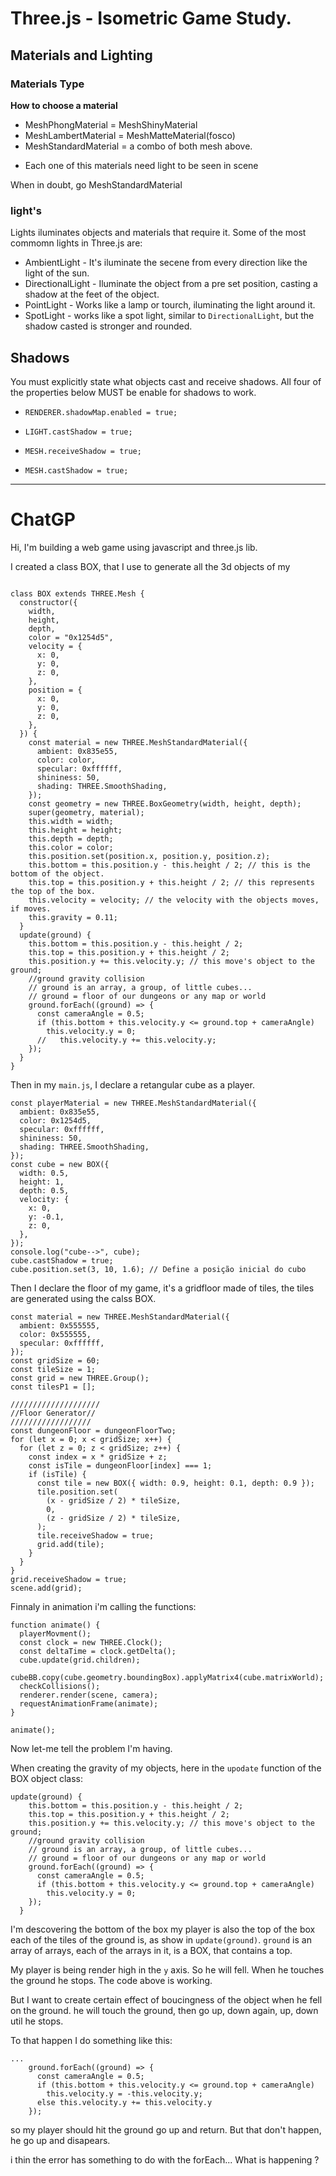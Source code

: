 # Three.js - Isometric Game Study.

## Materials and Lighting

### Materials Type

**How to choose a material**

- MeshPhongMaterial = MeshShinyMaterial
- MeshLambertMaterial = MeshMatteMaterial(fosco)
- MeshStandardMaterial = a combo of both mesh above.

* Each one of this materials need light to be seen in scene

When in doubt, go MeshStandardMaterial

### light's

Lights iluminates objects and materials that require it. Some of the most commomn lights in Three.js are:

- AmbientLight - It's iluminate the secene from every direction like the light of the sun.
- DirectionalLight - Iluminate the object from a pre set position, casting a shadow at the feet of the object.
- PointLight - Works like a lamp or tourch, iluminating the light around it.
- SpotLight - works like a spot light, similar to `DirectionalLight`, but the shadow casted is stronger and rounded.

## Shadows

You must explicitly state what objects cast and receive shadows. All four of the properties below MUST be enable for shadows to work.

- `RENDERER.shadowMap.enabled = true;`

- `LIGHT.castShadow = true;`

- `MESH.receiveShadow = true;`

- `MESH.castShadow = true;`

---

# ChatGP

Hi,
I'm building a web game using javascript and three.js lib.

I created a class BOX, that I use to generate all the 3d objects of my

```

class BOX extends THREE.Mesh {
  constructor({
    width,
    height,
    depth,
    color = "0x1254d5",
    velocity = {
      x: 0,
      y: 0,
      z: 0,
    },
    position = {
      x: 0,
      y: 0,
      z: 0,
    },
  }) {
    const material = new THREE.MeshStandardMaterial({
      ambient: 0x835e55,
      color: color,
      specular: 0xffffff,
      shininess: 50,
      shading: THREE.SmoothShading,
    });
    const geometry = new THREE.BoxGeometry(width, height, depth);
    super(geometry, material);
    this.width = width;
    this.height = height;
    this.depth = depth;
    this.color = color;
    this.position.set(position.x, position.y, position.z);
    this.bottom = this.position.y - this.height / 2; // this is the bottom of the object.
    this.top = this.position.y + this.height / 2; // this represents the top of the box.
    this.velocity = velocity; // the velocity with the objects moves, if moves.
    this.gravity = 0.11;
  }
  update(ground) {
    this.bottom = this.position.y - this.height / 2;
    this.top = this.position.y + this.height / 2;
    this.position.y += this.velocity.y; // this move's object to the ground;
    //ground gravity collision
    // ground is an array, a group, of little cubes...
    // ground = floor of our dungeons or any map or world
    ground.forEach((ground) => {
      const cameraAngle = 0.5;
      if (this.bottom + this.velocity.y <= ground.top + cameraAngle)
        this.velocity.y = 0;
      //   this.velocity.y += this.velocity.y;
    });
  }
}
```

Then in my `main.js`, I declare a retangular cube as a player.

```
const playerMaterial = new THREE.MeshStandardMaterial({
  ambient: 0x835e55,
  color: 0x1254d5,
  specular: 0xffffff,
  shininess: 50,
  shading: THREE.SmoothShading,
});
const cube = new BOX({
  width: 0.5,
  height: 1,
  depth: 0.5,
  velocity: {
    x: 0,
    y: -0.1,
    z: 0,
  },
});
console.log("cube-->", cube);
cube.castShadow = true;
cube.position.set(3, 10, 1.6); // Define a posição inicial do cubo
```

Then I declare the floor of my game, it's a gridfloor made of tiles, the tiles are generated using the calss BOX.

```
const material = new THREE.MeshStandardMaterial({
  ambient: 0x555555,
  color: 0x555555,
  specular: 0xffffff,
});
const gridSize = 60;
const tileSize = 1;
const grid = new THREE.Group();
const tilesP1 = [];

////////////////////
//Floor Generator//
//////////////////
const dungeonFloor = dungeonFloorTwo;
for (let x = 0; x < gridSize; x++) {
  for (let z = 0; z < gridSize; z++) {
    const index = x * gridSize + z;
    const isTile = dungeonFloor[index] === 1;
    if (isTile) {
      const tile = new BOX({ width: 0.9, height: 0.1, depth: 0.9 });
      tile.position.set(
        (x - gridSize / 2) * tileSize,
        0,
        (z - gridSize / 2) * tileSize,
      );
      tile.receiveShadow = true;
      grid.add(tile);
    }
  }
}
grid.receiveShadow = true;
scene.add(grid);

```

Finnaly in animation i'm calling the functions:

```
function animate() {
  playerMovment();
  const clock = new THREE.Clock();
  const deltaTime = clock.getDelta();
  cube.update(grid.children);
  cubeBB.copy(cube.geometry.boundingBox).applyMatrix4(cube.matrixWorld);
  checkCollisions();
  renderer.render(scene, camera);
  requestAnimationFrame(animate);
}

animate();
```

Now let-me tell the problem I'm having.

When creating the gravity of my objects, here in the `upodate` function of the BOX object class:

```
update(ground) {
    this.bottom = this.position.y - this.height / 2;
    this.top = this.position.y + this.height / 2;
    this.position.y += this.velocity.y; // this move's object to the ground;
    //ground gravity collision
    // ground is an array, a group, of little cubes...
    // ground = floor of our dungeons or any map or world
    ground.forEach((ground) => {
      const cameraAngle = 0.5;
      if (this.bottom + this.velocity.y <= ground.top + cameraAngle)
        this.velocity.y = 0;
    });
  }
```

I'm descovering the bottom of the box my player is also the top of the box each of the tiles of the ground is, as show in `update(ground)`.
`ground` is an array of arrays, each of the arrays in it, is a BOX, that contains a top.

My player is being render high in the `y` axis. So he will fell. When he touches the ground he stops. The code above is working.

But I want to create certain effect of boucingness of the object when he fell on the ground. he will touch the ground, then go up, down again, up, down util he stops.

To that happen I do something like this:

```
...
    ground.forEach((ground) => {
      const cameraAngle = 0.5;
      if (this.bottom + this.velocity.y <= ground.top + cameraAngle)
        this.velocity.y = -this.velocity.y;
      else this.velocity.y += this.velocity.y
    });
```

so my player should hit the ground go up and return. But that don't happen, he go up and disapears.

i thin the error has something to do with the forEach...
What is happening ?
